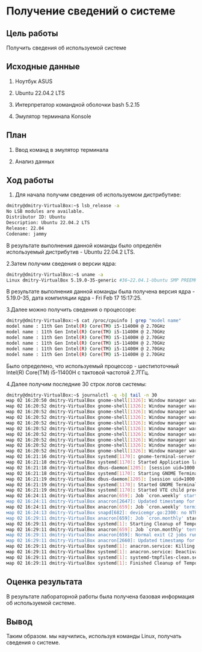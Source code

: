 # Получение сведений о системе

## Цель работы

Получить сведения об используемой системе

## Исходные данные

1. Ноутбук ASUS

2. Ubuntu 22.04.2 LTS

3. Интерпретатор командной оболочки bash 5.2.15

4. Эмулятор терминала Konsole

## План

1. Ввод команд в эмулятор терминала

2. Анализ данных

## Ход работы

1. Для начала получим сведения об используемом дистрибутиве:

```bash
dmitry@dmitry-VirtualBox:~$ lsb_release -a
No LSB modules are available.
Distributor ID: Ubuntu
Description: Ubuntu 22.04.2 LTS
Release: 22.04
Codename: jammy
```

В результате выполнения данной команды было определён используемый дистрибутив - Ubuntu 22.04.2 LTS.

2.Затем получим сведения о версии ядра:

```bash
dmitry@dmitry-VirtualBox:~$ uname -a
Linux dmitry-VirtualBox 5.19.0-35-generic #36~22.04.1-Ubuntu SMP PREEMPT_DYNAMIC Fri Feb 17 15:17:25 UTC 2 x86_64 x86_64 x86_64 GNU/Linux
```

В результате выполнения данной команды была получена версия ядра - 5.19.0-35, дата компиляции ядра - Fri Feb 17 15:17:25.

3.Далее можно получить сведения о процессоре:

```bash
dmitry@dmitry-VirtualBox:~$ cat /proc/cpuinfo | grep "model name"
model name : 11th Gen Intel(R) Core(TM) i5-11400H @ 2.70GHz
model name : 11th Gen Intel(R) Core(TM) i5-11400H @ 2.70GHz
model name : 11th Gen Intel(R) Core(TM) i5-11400H @ 2.70GHz
model name : 11th Gen Intel(R) Core(TM) i5-11400H @ 2.70GHz
model name : 11th Gen Intel(R) Core(TM) i5-11400H @ 2.70GHz
model name : 11th Gen Intel(R) Core(TM) i5-11400H @ 2.70GHz
```

Было определено, что используемый процессор - шестипоточный Intel(R) Core(TM) i5-11400H с тактовой частотой 2.7ГГц.

4.Далее получим последние 30 строк логов системы:

```bash
dmitry@dmitry-VirtualBox:~$ journalctl -q -b| tail -n 30
мар 02 16:20:50 dmitry-VirtualBox gnome-shell[1326]: Window manager warning: Overwriting existing binding of keysym 39 with keysym 39 (keycode 12).
мар 02 16:20:52 dmitry-VirtualBox gnome-shell[1326]: Window manager warning: Overwriting existing binding of keysym 35 with keysym 35 (keycode e).
мар 02 16:20:52 dmitry-VirtualBox gnome-shell[1326]: Window manager warning: Overwriting existing binding of keysym 31 with keysym 31 (keycode a).
мар 02 16:20:52 dmitry-VirtualBox gnome-shell[1326]: Window manager warning: Overwriting existing binding of keysym 32 with keysym 32 (keycode b).
мар 02 16:20:52 dmitry-VirtualBox gnome-shell[1326]: Window manager warning: Overwriting existing binding of keysym 33 with keysym 33 (keycode c).
мар 02 16:20:52 dmitry-VirtualBox gnome-shell[1326]: Window manager warning: Overwriting existing binding of keysym 34 with keysym 34 (keycode d).
мар 02 16:20:52 dmitry-VirtualBox gnome-shell[1326]: Window manager warning: Overwriting existing binding of keysym 36 with keysym 36 (keycode f).
мар 02 16:20:52 dmitry-VirtualBox gnome-shell[1326]: Window manager warning: Overwriting existing binding of keysym 37 with keysym 37 (keycode 10).
мар 02 16:20:52 dmitry-VirtualBox gnome-shell[1326]: Window manager warning: Overwriting existing binding of keysym 38 with keysym 38 (keycode 11).
мар 02 16:20:52 dmitry-VirtualBox gnome-shell[1326]: Window manager warning: Overwriting existing binding of keysym 39 with keysym 39 (keycode 12).
мар 02 16:21:16 dmitry-VirtualBox systemd[1170]: gnome-terminal-server.service: Consumed 2.995s CPU time.
мар 02 16:21:18 dmitry-VirtualBox systemd[1170]: Started Application launched by gnome-shell.
мар 02 16:21:18 dmitry-VirtualBox dbus-daemon[1205]: [session uid=1000 pid=1205] Activating via systemd: service name='org.gnome.Terminal' unit='gnome-terminal-server.service' requested by ':1.113' (uid=1000 pid=2593 comm="/usr/bin/gnome-terminal.real " label="unconfined")
мар 02 16:21:18 dmitry-VirtualBox systemd[1170]: Starting GNOME Terminal Server...
мар 02 16:21:19 dmitry-VirtualBox dbus-daemon[1205]: [session uid=1000 pid=1205] Successfully activated service 'org.gnome.Terminal'
мар 02 16:21:19 dmitry-VirtualBox systemd[1170]: Started GNOME Terminal Server.
мар 02 16:21:19 dmitry-VirtualBox systemd[1170]: Started VTE child process 2624 launched by gnome-terminal-server process 2598.
мар 02 16:24:11 dmitry-VirtualBox anacron[659]: Job `cron.weekly' started
мар 02 16:24:11 dmitry-VirtualBox anacron[2647]: Updated timestamp for job `cron.weekly' to 2023-03-02
мар 02 16:24:11 dmitry-VirtualBox anacron[659]: Job `cron.weekly' terminated
мар 02 16:24:13 dmitry-VirtualBox snapd[682]: devicemgr.go:2300: no NTP sync after 10m0s, trying auto-refresh anyway
мар 02 16:29:11 dmitry-VirtualBox anacron[659]: Job `cron.monthly' started
мар 02 16:29:11 dmitry-VirtualBox systemd[1]: Starting Cleanup of Temporary Directories...
мар 02 16:29:11 dmitry-VirtualBox anacron[659]: Job `cron.monthly' terminated
мар 02 16:29:11 dmitry-VirtualBox anacron[659]: Normal exit (2 jobs run)
мар 02 16:29:11 dmitry-VirtualBox anacron[2660]: Updated timestamp for job `cron.monthly' to 2023-03-02
мар 02 16:29:11 dmitry-VirtualBox systemd[1]: anacron.service: Killing process 2660 (anacron) with signal SIGKILL.
мар 02 16:29:11 dmitry-VirtualBox systemd[1]: anacron.service: Deactivated successfully.
мар 02 16:29:11 dmitry-VirtualBox systemd[1]: systemd-tmpfiles-clean.service: Deactivated successfully.
мар 02 16:29:11 dmitry-VirtualBox systemd[1]: Finished Cleanup of Temporary Directories.
```

## Оценка результата

В результате лабораторной работы была получена базовая информация об используемой системе.

## Вывод

Таким образом. мы научились, используя команды Linux, получать сведения о системе.
